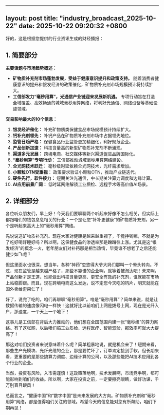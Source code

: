 
--- 
layout: post
title: "industry_broadcast_2025-10-22"
date: 2025-10-22 09:20:32 +0800
--- 

好的，这是根据您提供的行业资讯生成的财经播报：

## 1. 简要部分

**主要话题与市场趋势概述：**

*   **矿物质补充剂市场蓬勃发展，受益于健康意识提升和政策支持。** 随着消费者健康意识的提升和银发经济的政策催化，矿物质补充剂市场规模预计将持续扩大。
*   **工信部发力“毫秒用算”，光通信产业链迎来发展新机遇。** 专项行动旨在打造全域覆盖、高效畅通的城域毫秒用算网络，将利好光通信、网络设备等基础设施领域。

**交易影响最大的10个信息：**

1.  **银发经济催化：** 补充矿物质类保健食品市场规模预计持续扩大。
2.  **钙补充剂领先：** 补钙产品在矿物质补充剂市场中占据领先地位。
3.  **监管日趋严格：** 保健食品行业监管更加精细化，利好规范企业。
4.  **产品创新加速：** 科技含量高的新型矿物质补充剂不断涌现。
5.  **渠道多元发展：** 跨境电商、社交媒体等新兴渠道促进品牌国际化。
6.  **“毫秒用算”专项行动：** 工信部推动城域毫秒用算网络建设。
7.  **全光网技术跃迁：** 毫秒级时延依赖全光网技术，光纤需求增加。
8.  **小颗粒OTN受重视：** 政策要求验证小颗粒OTN，推动产业链迭代。
9.  **硬件先行，软件接力：** 短期关注光通信，中长期关注算力调度和边缘计算。
10. **AI应用前景广阔：** 低时延网络解锁工业质检、远程手术等高价值AI场景。

## 2. 详细部分

各位听众朋友们，早上好！今天我们要聊聊两个听起来好像不怎么相关，但实际上都跟咱们的钱包息息相关的行业：一个是让您“补补更健康”的矿物质补充剂，另一个是听起来高大上的“毫秒用算”网络。

先说说这矿物质补充剂。现在大家对健康是越来越重视了，毕竟挣钱嘛，不就是为了吃好喝好睡好吗？所以啊，这保健食品的渗透率那是蹭蹭往上涨。尤其是这“银发经济”的概念一火，老年朋友们对补钙那是相当热情，毕竟谁不想老了之后还能健步如飞呢？

但这里面水也很深。想当年，各种“神药”忽悠得大爷大妈们那叫一个晕头转向。不过，现在监管是越来越严格了，那些不靠谱的企业啊，就等着被淘汰吧！未来啊，产品创新才是王道，谁能做出科技含量更高、更安全有效的补充剂，谁就能在市场上站稳脚跟。而且，现在跨境电商这么发达，说不定您今天吃的钙片，明天就能在国外卖给歪果仁了！

好了，说完了吃的，咱们再聊聊“毫秒用算”。啥是“毫秒用算”？简单来说，就是让数据传输的速度像闪电一样快！这就好比以前咱们上网是拨号上网，现在是光纤入户，那速度，一个天上一个地下！

这事儿是工信部在背后大力推动的，他们想在全国范围内建一张“毫秒级”的算力网络。有了这张网，以后咱们搞工业质检、远程医疗、智能驾驶，那效率可就大大提高了！

那这对咱们投资者来说意味着什么呢？简单粗暴地说，就是机会来了！短期来看，那些生产光模块、光纤光缆的企业，那是要忙坏了，订单肯定接到手软。但长期来看，更重要的是那些搞算力调度、边缘计算的公司，以及那些能把AI技术应用到各个行业的企业。

当然，投资有风险，入市需谨慎！这政策落地啊，技术发展啊，市场竞争啊，都可能影响到咱们的收益。所以啊，大家在投资之前，一定要擦亮眼睛，做好功课，千万别盲目跟风！

总而言之，“健康中国”和“数字中国”是未来发展的大方向。矿物质补充剂和“毫秒用算”网络，都是值得咱们关注的领域。希望今天的信息能对您有所帮助，咱们下期再见！